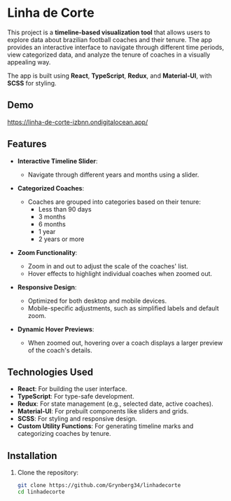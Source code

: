 # Linha de Corte

This project is a **timeline-based visualization tool** that allows users to explore data about brazilian football coaches and their tenure. The app provides an interactive interface to navigate through different time periods, view categorized data, and analyze the tenure of coaches in a visually appealing way.

The app is built using **React**, **TypeScript**, **Redux**, and **Material-UI**, with **SCSS** for styling.

## Demo
https://linha-de-corte-izbnn.ondigitalocean.app/

## Features

- **Interactive Timeline Slider**:
  - Navigate through different years and months using a slider.

- **Categorized Coaches**:
  - Coaches are grouped into categories based on their tenure:
    - Less than 90 days
    - 3 months
    - 6 months
    - 1 year
    - 2 years or more

- **Zoom Functionality**:
  - Zoom in and out to adjust the scale of the coaches' list.
  - Hover effects to highlight individual coaches when zoomed out.

- **Responsive Design**:
  - Optimized for both desktop and mobile devices.
  - Mobile-specific adjustments, such as simplified labels and default zoom.

- **Dynamic Hover Previews**:
  - When zoomed out, hovering over a coach displays a larger preview of the coach's details.

## Technologies Used

- **React**: For building the user interface.
- **TypeScript**: For type-safe development.
- **Redux**: For state management (e.g., selected date, active coaches).
- **Material-UI**: For prebuilt components like sliders and grids.
- **SCSS**: For styling and responsive design.
- **Custom Utility Functions**: For generating timeline marks and categorizing coaches by tenure.

## Installation

1. Clone the repository:
   ```bash
   git clone https://github.com/Grynberg34/linhadecorte
   cd linhadecorte